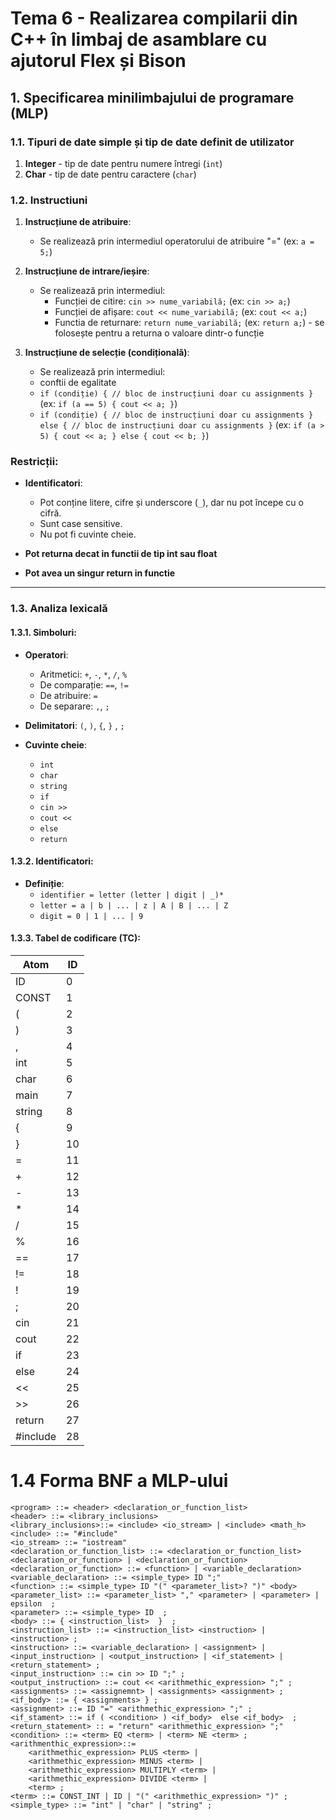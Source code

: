# Tema 6 - Realizarea compilarii din C++ în limbaj de asamblare cu ajutorul Flex și Bison

## 1. Specificarea minilimbajului de programare (MLP)

### 1.1. Tipuri de date simple și tip de date definit de utilizator

1. **Integer** - tip de date pentru numere întregi (`int`)
2. **Char** - tip de date pentru caractere (`char`)

### 1.2. Instructiuni

1. **Instrucțiune de atribuire**:

   - Se realizează prin intermediul operatorului de atribuire "=" (ex: `a = 5;`)

2. **Instrucțiune de intrare/ieșire**:

   - Se realizează prin intermediul:
     - Funcției de citire: `cin >> nume_variabilă;` (ex: `cin >> a;`)
     - Funcției de afișare: `cout << nume_variabilă;` (ex: `cout << a;`)
     - Functia de returnare: `return nume_variabilă;` (ex: `return a;`) - se folosește pentru a returna o valoare dintr-o funcție

3. **Instrucțiune de selecție (condițională)**:

   - Se realizează prin intermediul:
   - conftii de egalitate
   - `if (condiție) { // bloc de instrucțiuni doar cu assignments }` (ex: `if (a == 5) { cout << a; }`)
   - `if (condiție) { // bloc de instrucțiuni doar cu assignments } else { // bloc de instrucțiuni doar cu assignments }` (ex: `if (a > 5) { cout << a; } else { cout << b; }`)

### Restricții:

- **Identificatori**:

  - Pot conține litere, cifre și underscore (`_`), dar nu pot începe cu o cifră.
  - Sunt case sensitive.
  - Nu pot fi cuvinte cheie.

- **Pot returna decat in functii de tip int sau float**
- **Pot avea un singur return in functie**

---

### 1.3. Analiza lexicală

#### 1.3.1. Simboluri:

- **Operatori**:

  - Aritmetici: `+`, `-`, `*`, `/`, `%`
  - De comparație: `==`, `!=`
  - De atribuire: `=`
  - De separare: `,`, `;`

- **Delimitatori**: `(`, `)`, `{`, `}` , `;`

- **Cuvinte cheie**:
  - `int`
  - `char`
  - `string`
  - `if`
  - `cin >>`
  - `cout <<`
  - `else`
  - `return`

#### 1.3.2. Identificatori:

- **Definiție**:
  - `identifier = letter (letter | digit | _)*`
  - `letter = a | b | ... | z | A | B | ... | Z`
  - `digit = 0 | 1 | ... | 9`

#### 1.3.3. Tabel de codificare (TC):

| Atom     | ID  |
| -------- | --- |
| ID       | 0   |
| CONST    | 1   |
| (        | 2   |
| )        | 3   |
| ,        | 4   |
| int      | 5   |
| char     | 6   |
| main     | 7   |
| string   | 8   |
| {        | 9   |
| }        | 10  |
| =        | 11  |
| +        | 12  |
| -        | 13  |
| \*       | 14  |
| /        | 15  |
| %        | 16  |
| ==       | 17  |
| !=       | 18  |
| !        | 19  |
| ;        | 20  |
| cin      | 21  |
| cout     | 22  |
| if       | 23  |
| else     | 24  |
| <<       | 25  |
| >>       | 26  |
| return   | 27  |
| #include | 28  |

# 1.4 Forma BNF a MLP-ului

```
<program> ::= <header> <declaration_or_function_list>
<header> ::= <library_inclusions>
<library_inclusions>::= <include> <io_stream> | <include> <math_h>
<include> ::= "#include"
<io_stream> ::= "iostream"
<declaration_or_function_list> ::= <declaration_or_function_list> <declaration_or_function> | <declaration_or_function>
<declaration_or_function> ::= <function> | <variable_declaration>
<variable_declaration> ::= <simple_type> ID ";"
<function> ::= <simple_type> ID "(" <parameter_list>? ")" <body>
<parameter_list> ::= <parameter_list> "," <parameter> | <parameter> | epsilon  ;
<parameter> ::= <simple_type> ID  ;
<body> ::= { <instruction_list>  }  ;
<instruction_list> ::= <instruction_list> <instruction> | <instruction> ;
<instruction> ::= <variable_declaration> | <assignment> | <input_instruction> | <output_instruction> | <if_statement> | <return_statement> ;
<input_instruction> ::= cin >> ID ";" ;
<output_instruction> ::= cout << <arithmethic_expression> ";" ;
<assignments> ::= <assignemnt> | <assignments> <assignment> ;
<if_body> ::= { <assignments> } ;
<assignment> ::= ID "=" <arithmethic_expression> ";" ;
<if_stament> ::= if ( <condition> ) <if_body>  else <if_body>  ;
<return_statement> :: = "return" <arithmethic_expression> ";"
<condition> ::= <term> EQ <term> | <term> NE <term> ;
<arithmenthic_expression>::=
    <arithmethic_expression> PLUS <term> |
    <arithmethic_expression> MINUS <term> |
    <arithmethic_expression> MULTIPLY <term> |
    <arithmethic_expression> DIVIDE <term> |
    <term> ;
<term> ::= CONST_INT | ID | "(" <arithmethic_expression> ")" ;
<simple_type> ::= "int" | "char" | "string" ;

```
